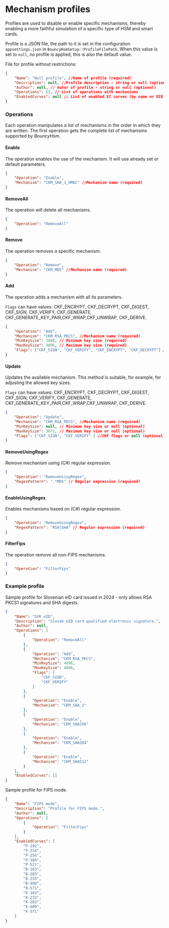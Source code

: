# Mechanism profiles
Profiles are used to disable or enable specific mechanisms, thereby enabling a more faithful simulation of a specific type of HSM and smart cards.

Profile is a JSON file, the path to it is set in the configuration `appsettings.json` in `BouncyHsmSetup::ProfileFilePath`.
When this value is set to `null`, no profile is applied, this is also the default value.

File for profile without restrictions:
```json
{
    "Name": "Null profile", //Name of profile (required)
    "Description": null, //Profile description - string or null (optional)
    "Author": null, // Autor of profile - string or null (optional)
    "Operations": [], // List of operations with mechanisms
    "EnabledCurves": null // List of enabled EC curves (by name or OID) - array of strings or null (optional)
}
```

### Operations
Each operation manipulates a list of mechanisms in the order in which they are written. The first operation gets the complete list of mechanisms supported by _BouncyHsm_.

#### Enable
The operation enables the use of the mechanism. It will use already set or default parameters.

```json
{
    "Operation": "Enable",
    "Mechanism": "CKM_SHA_1_HMAC" //Mechanism name (required)
}
```

#### RemoveAll
The operation will delete all mechanisms.

```json
{
    "Operation": "RemoveAll"
}
```

#### Remove
The operation removes a specific mechanism.

```json
{
    "Operation": "Remove",
    "Mechanism": "CKM_MD5" //Mechanism name (required)
}
```

#### Add
The operation adds a mechanism with all its parameters.

`Flags` can have values: CKF_ENCRYPT, CKF_DECRYPT, CKF_DIGEST, CKF_SIGN, CKF_VERIFY, CKF_GENERATE, CKF_GENERATE_KEY_PAIR,CKF_WRAP,CKF_UNWRAP, CKF_DERIVE.

```json
{
    "Operation": "Add",
    "Mechanism": "CKM_RSA_PKCS", //Mechanism name (required)
    "MinKeySize": 2048, // Minimum key size (required)
    "MaxKeySize": 4096, // Maximum key size (required)
    "Flags": ["CKF_SIGN", "CKF_VERIFY", "CKF_ENCRYPT", "CKF_DECRYPT"] //CKF flags (required)
}
```

#### Update
Updates the available mechanism. This method is suitable, for example, for adjusting the allowed key sizes.

`Flags` can have values: CKF_ENCRYPT, CKF_DECRYPT, CKF_DIGEST, CKF_SIGN, CKF_VERIFY, CKF_GENERATE, CKF_GENERATE_KEY_PAIR,CKF_WRAP,CKF_UNWRAP, CKF_DERIVE.

```json
{
    "Operation": "Update",
    "Mechanism": "CKM_RSA_PKCS", //Mechanism name (required)
    "MinKeySize": null, // Minimum key size or null (optional)
    "MaxKeySize": 3072, // Maximum key size or null (optional)
    "Flags": ["CKF_SIGN", "CKF_VERIFY" ] //CKF flags or null (optional)
}
```
#### RemoveUsingRegex
Remove mechanism using (C#) regular expression.

```json
{
    "Operation": "RemoveUsingRegex",
    "RegexPattern": ".*MD5" // Regular expression (required)
}
```

#### EnableUsingRegex
Enables mechanisms based on (C#) regular expression.

```json
{
    "Operation": "RemoveUsingRegex",
    "RegexPattern": "RSA|SHA" // Regular expression (required)
}
```

#### FilterFips
The operation remove all non-FIPS mechanisms.

```json
{
    "Operation": "FilterFips"
}
```

### Example profile
Sample profile for Slovenian eID card issued in 2024 - only allows RSA PKCS1 signatures and SHA digests.

```json
{
    "Name": "SVK eID",
    "Description": "Slovak eID card qualified electronic signature.",
    "Author": null,
    "Operations": [
        {
            "Operation": "RemoveAll"
        },
        {
            "Operation": "Add",
            "Mechanism": "CKM_RSA_PKCS",
            "MinKeySize": 4096,
            "MaxKeySize": 4096,
            "Flags": [
                "CKF_SIGN",
                "CKF_VERIFY"
            ]
        },
        {
            "Operation": "Enable",
            "Mechanism": "CKM_SHA_1"
        },
        {
            "Operation": "Enable",
            "Mechanism": "CKM_SHA256"
        },
        {
            "Operation": "Enable",
            "Mechanism": "CKM_SHA384"
        },
        {
            "Operation": "Enable",
            "Mechanism": "CKM_SHA512"
        }
    ],
    "EnabledCurves": []
}
```

Sample profile for FIPS mode.

```json
{
    "Name": "FIPS mode",
    "Description": "Profile for FIPS mode.",
    "Author": null,
    "Operations": [
        {
            "Operation": "FilterFips"
        }
    ],
    "EnabledCurves": [
        "P-192",
        "P-224",
        "P-256",
        "P-384",
        "P-521",
        "B-163",
        "B-283",
        "B-233",
        "B-409",
        "B-571",
        "K-163",
        "K-233",
        "K-283",
        "K-409",
        "K-571"
    ]
}
```
